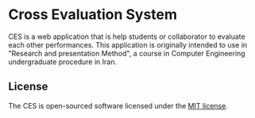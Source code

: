 # Cross Evaluation System
CES is a web application that is help students or collaborator to evaluate each other performances. This application is originally intended to use in "Research and presentation Method", a course in Computer Engineering undergraduate procedure in Iran. 

## License

The CES is open-sourced software licensed under the [MIT license](http://opensource.org/licenses/MIT).
